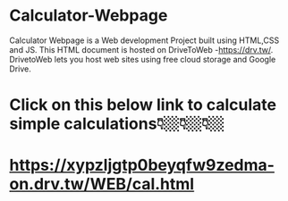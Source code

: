 # Calculator-Webpage
Calculator Webpage is a Web development Project  built using HTML,CSS and JS. This HTML document is hosted on  DriveToWeb -https://drv.tw/. DrivetoWeb lets you host web sites using free cloud storage and Google Drive.   

# Click on this below link to calculate simple calculations👇🏼👇🏼👇🏼         
# https://xypzljgtp0beyqfw9zedma-on.drv.tw/WEB/cal.html
